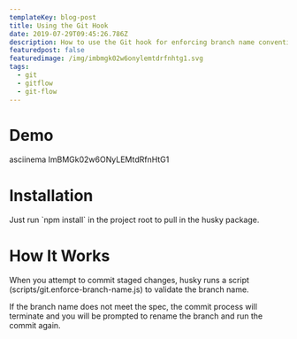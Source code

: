 ```yaml
---
templateKey: blog-post
title: Using the Git Hook
date: 2019-07-29T09:45:26.786Z
description: How to use the Git hook for enforcing branch name conventions
featuredpost: false
featuredimage: /img/imbmgk02w6onylemtdrfnhtg1.svg
tags:
  - git
  - gitflow
  - git-flow
---
```

# Demo

asciinema ImBMGk02w6ONyLEMtdRfnHtG1

# Installation

Just run \`npm install\` in the project root to pull in the husky package.

# How It Works

When you attempt to commit staged changes, husky runs a script (scripts/git.enforce-branch-name.js) to validate the branch name.

If the branch name does not meet the spec, the commit process will terminate and you will be prompted to rename the branch and run the commit again.

